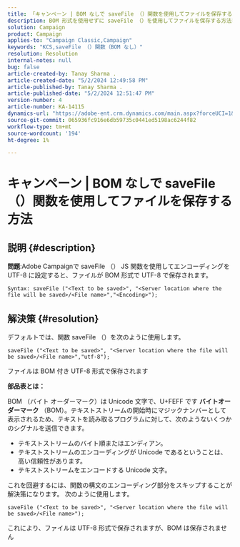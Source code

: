 ```yaml
---
title: 「キャンペーン | BOM なしで saveFile （）関数を使用してファイルを保存する方法」
description: BOM 形式を使用せずに saveFile （）を使用してファイルを保存する方法を説明します。
solution: Campaign
product: Campaign
applies-to: "Campaign Classic,Campaign"
keywords: "KCS,saveFile （）関数（BOM なし）"
resolution: Resolution
internal-notes: null
bug: false
article-created-by: Tanay Sharma .
article-created-date: "5/2/2024 12:49:58 PM"
article-published-by: Tanay Sharma .
article-published-date: "5/2/2024 12:51:47 PM"
version-number: 4
article-number: KA-14115
dynamics-url: "https://adobe-ent.crm.dynamics.com/main.aspx?forceUCI=1&pagetype=entityrecord&etn=knowledgearticle&id=6dcb1778-8208-ef11-9f8a-6045bd026dc7"
source-git-commit: 065936fc916e6db59735c0441ed5198ac6244f82
workflow-type: tm+mt
source-wordcount: '194'
ht-degree: 1%

---
```


# キャンペーン | BOM なしで saveFile （）関数を使用してファイルを保存する方法

## 説明 {#description}


<b>問題</b>:Adobe Campaignで saveFile （） JS 関数を使用してエンコーディングを UTF-8 に設定すると、ファイルが BOM 形式で UTF-8 で保存されます。


```
Syntax: saveFile ("<Text to be saved>", "<Server location where the file will be saved>/<File name>","<Encoding>");
```



## 解決策 {#resolution}


デフォルトでは、関数 saveFile （）を次のように使用します。


```
saveFile ("<Text to be saved>", "<Server location where the file will be saved>/<File name>","utf-8");
```


ファイルは BOM 付き UTF-8 形式で保存されます

<b>部品表とは： </b>

BOM （バイト オーダーマーク）は Unicode 文字で、U+FEFF です <b>バイトオーダーマーク</b> （BOM）。テキストストリームの開始時にマジックナンバーとして表示されるため、テキストを読み取るプログラムに対して、次のようないくつかのシグナルを送信できます。

- テキストストリームのバイト順またはエンディアン。
- テキストストリームのエンコーディングが Unicode であるということは、高い信頼性があります。
- テキストストリームをエンコードする Unicode 文字。


これを回避するには、関数の構文のエンコーディング部分をスキップすることが解決策になります。 次のように使用します。


```
saveFile ("<Text to be saved>", "<Server location where the file will be saved>/<File name>");
```


これにより、ファイルは UTF-8 形式で保存されますが、BOM は保存されません
